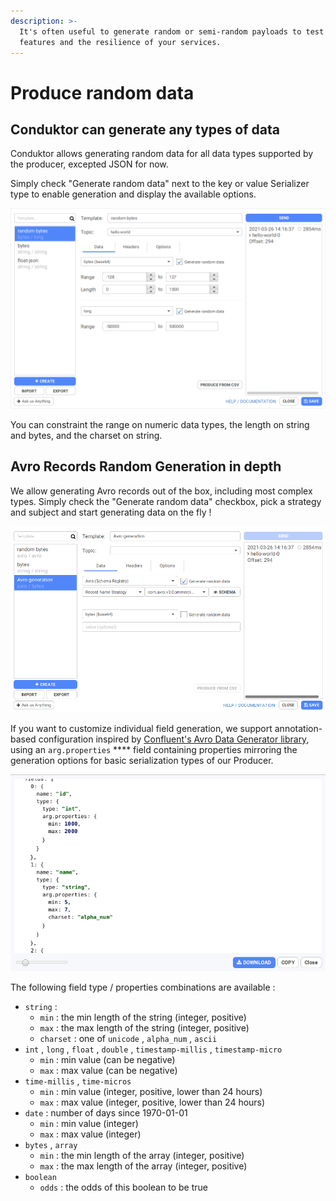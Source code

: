 ```yaml
---
description: >-
  It's often useful to generate random or semi-random payloads to test the
  features and the resilience of your services.
---
```


# Produce random data

## Conduktor can generate any types of data

Conduktor allows generating random data for all data types supported by the producer, excepted JSON for now.

Simply check  "Generate random data" next to the key or value Serializer type to enable generation and display the available options.

![](../../.gitbook/assets/generation-s1.png)

You can constraint the range on numeric data types, the length on string and bytes, and the charset on string.

## Avro Records Random Generation in depth

We allow generating Avro records out of the box, including most complex types. Simply check the "Generate random data" checkbox, pick a strategy and subject and start generating data on the fly !&#x20;

![](../../.gitbook/assets/generation-avro.png)

If you want to customize individual field generation, we support annotation-based configuration inspired by [Confluent's Avro Data Generator library](https://github.com/confluentinc/avro-random-generator), using an `arg.properties` **** field containing properties mirroring the generation options for basic serialization types of our Producer.

![](../../.gitbook/assets/avro-extension-json.png)

The following field type / properties combinations are available :&#x20;

* `string` :&#x20;
  * `min` : the min length of the string (integer, positive)
  * `max` : the max length of the string (integer, positive)
  * `charset` : one of  `unicode` , `alpha_num` , `ascii`
* `int` , `long` , `float` , `double` , `timestamp-millis` , `timestamp-micro`&#x20;
  * `min` : min value (can be negative)
  * `max` : max value (can be negative)
* `time-millis` , `time-micros`
  * `min` : min value (integer, positive, lower than 24 hours)
  * `max` : max value (integer, positive, lower than 24 hours)
* `date` : number of days since 1970-01-01
  * `min` : min value (integer)
  * `max` : max value (integer)
* `bytes` ,  `array`
  * `min` : the min length of the array (integer, positive)
  * `max` : the max length of the array (integer, positive)
* `boolean`&#x20;
  * `odds` : the odds of this boolean to be true
